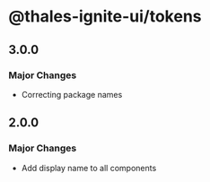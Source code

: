 # @thales-ignite-ui/tokens

## 3.0.0

### Major Changes

- Correcting package names

## 2.0.0

### Major Changes

- Add display name to all components
